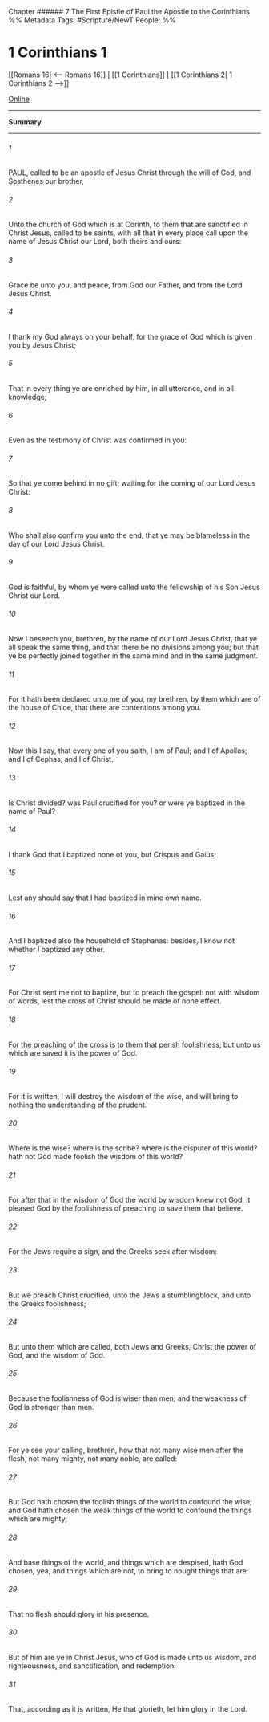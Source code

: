 Chapter ###### 7
The First Epistle of Paul the Apostle to the Corinthians
%% Metadata
Tags: #Scripture/NewT
People: 
%%
# 1 Corinthians 1
[[Romans 16| <-- Romans 16]] | [[1 Corinthians]] | [[1 Corinthians 2| 1 Corinthians 2 -->]]

[Online](https://churchofjesuschrist.org/study/scriptures/nt/1-cor/1?lang=eng)

---
__Summary__



---
###### 1
PAUL, called to be an apostle of Jesus Christ through the will of God, and Sosthenes our brother,
###### 2
Unto the church of God which is at Corinth, to them that are sanctified in Christ Jesus, called to be saints, with all that in every place call upon the name of Jesus Christ our Lord, both theirs and ours:
###### 3
Grace be unto you, and peace, from God our Father, and from the Lord Jesus Christ.
###### 4
I thank my God always on your behalf, for the grace of God which is given you by Jesus Christ;
###### 5
That in every thing ye are enriched by him, in all utterance, and in all knowledge;
###### 6
Even as the testimony of Christ was confirmed in you:
###### 7
So that ye come behind in no gift; waiting for the coming of our Lord Jesus Christ:
###### 8
Who shall also confirm you unto the end, that ye may be blameless in the day of our Lord Jesus Christ.
###### 9
God is faithful, by whom ye were called unto the fellowship of his Son Jesus Christ our Lord.
###### 10
Now I beseech you, brethren, by the name of our Lord Jesus Christ, that ye all speak the same thing, and that there be no divisions among you; but that ye be perfectly joined together in the same mind and in the same judgment.
###### 11
For it hath been declared unto me of you, my brethren, by them which are of the house of Chloe, that there are contentions among you.
###### 12
Now this I say, that every one of you saith, I am of Paul; and I of Apollos; and I of Cephas; and I of Christ.
###### 13
Is Christ divided? was Paul crucified for you? or were ye baptized in the name of Paul?
###### 14
I thank God that I baptized none of you, but Crispus and Gaius;
###### 15
Lest any should say that I had baptized in mine own name.
###### 16
And I baptized also the household of Stephanas: besides, I know not whether I baptized any other.
###### 17
For Christ sent me not to baptize, but to preach the gospel: not with wisdom of words, lest the cross of Christ should be made of none effect.
###### 18
For the preaching of the cross is to them that perish foolishness; but unto us which are saved it is the power of God.
###### 19
For it is written, I will destroy the wisdom of the wise, and will bring to nothing the understanding of the prudent.
###### 20
Where is the wise? where is the scribe? where is the disputer of this world? hath not God made foolish the wisdom of this world?
###### 21
For after that in the wisdom of God the world by wisdom knew not God, it pleased God by the foolishness of preaching to save them that believe.
###### 22
For the Jews require a sign, and the Greeks seek after wisdom:
###### 23
But we preach Christ crucified, unto the Jews a stumblingblock, and unto the Greeks foolishness;
###### 24
But unto them which are called, both Jews and Greeks, Christ the power of God, and the wisdom of God.
###### 25
Because the foolishness of God is wiser than men; and the weakness of God is stronger than men.
###### 26
For ye see your calling, brethren, how that not many wise men after the flesh, not many mighty, not many noble, are called:
###### 27
But God hath chosen the foolish things of the world to confound the wise; and God hath chosen the weak things of the world to confound the things which are mighty;
###### 28
And base things of the world, and things which are despised, hath God chosen, yea, and things which are not, to bring to nought things that are:
###### 29
That no flesh should glory in his presence.
###### 30
But of him are ye in Christ Jesus, who of God is made unto us wisdom, and righteousness, and sanctification, and redemption:
###### 31
That, according as it is written, He that glorieth, let him glory in the Lord.



